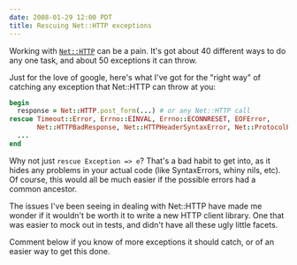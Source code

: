 ```yaml
---
date: 2008-01-29 12:00 PDT
title: Rescuing Net::HTTP exceptions
---
```


Working with [`Net::HTTP`](http://www.ruby-doc.org/stdlib/libdoc/net/http/rdoc/index.html) can be a pain.  It's got about 40 different ways to do any one task, and about 50 exceptions it can throw.

Just for the love of google, here's what I've got for the "right way" of catching any exception that Net::HTTP can throw at you:

~~~ ruby
begin
  response = Net::HTTP.post_form(...) # or any Net::HTTP call
rescue Timeout::Error, Errno::EINVAL, Errno::ECONNRESET, EOFError,
       Net::HTTPBadResponse, Net::HTTPHeaderSyntaxError, Net::ProtocolError => e
  ...
end
~~~

Why not just `rescue Exception => e`?  That's a bad habit to get into, as it hides any problems in your actual code (like SyntaxErrors, whiny nils, etc).  Of course, this would all be much easier if the possible errors had a common ancestor.

The issues I've been seeing in dealing with Net::HTTP have made me wonder if it wouldn't be worth it to write a new HTTP client library.  One that was easier to mock out in tests, and didn't have all these ugly little facets.

Comment below if you know of more exceptions it should catch, or of an easier way to get this done.
